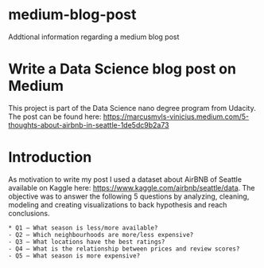 # medium-blog-post
Addtional information regarding a medium blog post

# Write a Data Science blog post on Medium
This project is part of the Data Science nano degree program from Udacity. The post can be found here: https://marcusmvls-vinicius.medium.com/5-thoughts-about-airbnb-in-seattle-1de5dc9b2a73

# Introduction
As motivation to write my post I used a dataset about AirBNB of Seattle available on Kaggle here: https://www.kaggle.com/airbnb/seattle/data. The objective was to answer the following 5 questions by analyzing, cleaning, modeling and creating visualizations to back hypothesis and reach conclusions.

    * Q1 — What season is less/more available?
    - Q2 — Which neighbourhoods are more/less expensive?
    - Q3 — What locations have the best ratings?
    - Q4 — What is the relationship between prices and review scores?
    - Q5 — What season is more expensive?

